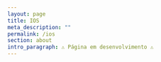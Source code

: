 ```yaml
---
layout: page
title: IOS
meta_description: ""
permalink: /ios
section: about
intro_paragraph: ⚠️ Página em desenvolvimento ⚠️
---
```

